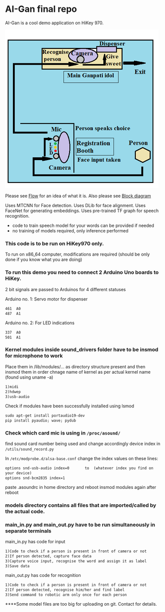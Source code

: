 # AI-Gan final repo
AI-Gan is a cool demo application on HiKey 970.

![alt text](https://github.com/bharshal/ai-gan/blob/master/flow.png)

Please see [Flow](https://github.com/bharshal/ai-gan/blob/master/flow.png) for an idea of what it is.
Also please see [Block diagram](https://github.com/bharshal/ai-gan/blob/master/block_diagram.png)

Uses MTCNN for Face detection. 
Uses DLib for face alignment. 
Uses FaceNet for generating embeddings. 
Uses pre-trained TF graph for speech recognition.

* code to train speech model for your words can be provided if needed
* no training of models required, only inference performed

### This code is to be run on HiKey970 only. 
To run on x86_64 computer, modifications are required (should be only done if you know what you are doing)

### To run this demo you need to connect 2 Arduino Uno boards to HiKey.
2 bit signals are passed to Arduinos for 4 different statuses

Arduino no. 1: Servo motor for dispenser
````
461  A0
487  A1 
````
Arduino no. 2: For LED indications
````
337  A0
501  A1 
````
### Kernel modules inside sound_drivers folder have to be insmod for microphone to work
Place them in /lib/modules/...  as directory structure present and then insmod them in order
chnage name of kernel as per actual kernel name (found using uname -a) 
````
1)midi
2)hdwep
3)usb-audio
````
Check if modules have been successfully installed using lsmod
````
sudo apt-get install portaudio19-dev
pip install pyaudio; wave; pydub
````

### Check which card mic is using in ````/proc/asound/````
find sound card number being used and change accordingly device index in 
````/utils/sound_record.py````

In ````/etc/modprobe.d/alsa-base.conf```` change the index values on these lines:
````
options snd-usb-audio index=0		to  (whatever index you find on your device)
options snd-bcm2835 index=1		
````


paste .asoundrc in home directory
and reboot
insmod modules again after reboot
											   

### models directory contains all files that are imported/called by the actual code.

### main_in.py and main_out.py have to be run simultaneously in separate terminals

main_in.py has code for input    
````
1)Code to check if a person is present in front of camera or not
2)If person detected, capture face data 
3)Capture voice input, recognise the word and assign it as label 
3)Save data
````

main_out.py has code for recognition   
````
1)Code to check if a person is present in front of camera or not
2)If person detected, recognise him/her and find label
3)Send command to robotic arm only once for each person
````
							       
							       
****Some model files are too big for uploading on git. Contact for details.
